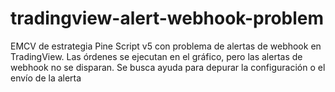 # tradingview-alert-webhook-problem
EMCV de estrategia Pine Script v5 con problema de alertas de webhook en TradingView. Las órdenes se ejecutan en el gráfico, pero las alertas de webhook no se disparan. Se busca ayuda para depurar la configuración o el envío de la alerta
